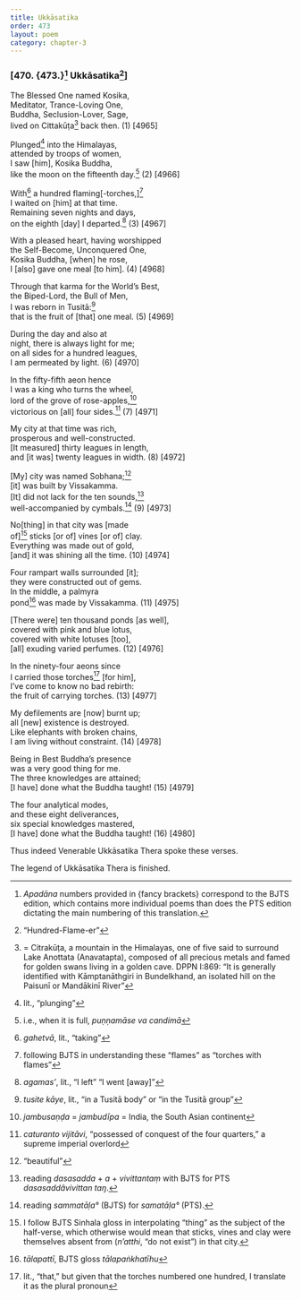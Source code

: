 ```yaml
---
title: Ukkāsatika
order: 473
layout: poem
category: chapter-3
---
```


### \[470. {473.}[^1] Ukkāsatika[^2]\]

The Blessed One named Kosika,  
Meditator, Trance-Loving One,  
Buddha, Seclusion-Lover, Sage,  
lived on Cittakūṭa[^3] back then. (1) \[4965\]

Plunged[^4] into the Himalayas,  
attended by troops of women,  
I saw \[him\], Kosika Buddha,  
like the moon on the fifteenth day.[^5] (2) \[4966\]

With[^6] a hundred flaming\[-torches,\][^7]  
I waited on \[him\] at that time.  
Remaining seven nights and days,  
on the eighth \[day\] I departed.[^8] (3) \[4967\]

With a pleased heart, having worshipped  
the Self-Become, Unconquered One,  
Kosika Buddha, \[when\] he rose,  
I \[also\] gave one meal \[to him\]. (4) \[4968\]

Through that karma for the World’s Best,  
the Biped-Lord, the Bull of Men,  
I was reborn in Tusitā:[^9]  
that is the fruit of \[that\] one meal. (5) \[4969\]

During the day and also at  
night, there is always light for me;  
on all sides for a hundred leagues,  
I am permeated by light. (6) \[4970\]

In the fifty-fifth aeon hence  
I was a king who turns the wheel,  
lord of the grove of rose-apples,[^10]  
victorious on \[all\] four sides.[^11] (7) \[4971\]

My city at that time was rich,  
prosperous and well-constructed.  
\[It measured\] thirty leagues in length,  
and \[it was\] twenty leagues in width. (8) \[4972\]

\[My\] city was named Sobhana;[^12]  
\[it\] was built by Vissakamma.  
\[It\] did not lack for the ten sounds,[^13]  
well-accompanied by cymbals.[^14] (9) \[4973\]

No\[thing\] in that city was \[made  
of\][^15] sticks \[or of\] vines \[or of\] clay.  
Everything was made out of gold,  
\[and\] it was shining all the time. (10) \[4974\]

Four rampart walls surrounded \[it\];  
they were constructed out of gems.  
In the middle, a palmyra  
pond[^16] was made by Vissakamma. (11) \[4975\]

\[There were\] ten thousand ponds \[as well\],  
covered with pink and blue lotus,  
covered with white lotuses \[too\],  
\[all\] exuding varied perfumes. (12) \[4976\]

In the ninety-four aeons since  
I carried those torches[^17] \[for him\],  
I’ve come to know no bad rebirth:  
the fruit of carrying torches. (13) \[4977\]

My defilements are \[now\] burnt up;  
all \[new\] existence is destroyed.  
Like elephants with broken chains,  
I am living without constraint. (14) \[4978\]

Being in Best Buddha’s presence  
was a very good thing for me.  
The three knowledges are attained;  
\[I have\] done what the Buddha taught! (15) \[4979\]

The four analytical modes,  
and these eight deliverances,  
six special knowledges mastered,  
\[I have\] done what the Buddha taught! (16) \[4980\]

Thus indeed Venerable Ukkāsatika Thera spoke these verses.

The legend of Ukkāsatika Thera is finished.

[^1]: *Apadāna* numbers provided in {fancy brackets} correspond to the BJTS edition, which contains more individual poems than does the PTS edition dictating the main numbering of this translation.

[^2]: “Hundred-Flame-er”

[^3]: = Citrakūṭa, a mountain in the Himalayas, one of five said to surround Lake Anottata (Anavatapta), composed of all precious metals and famed for golden swans living in a golden cave. DPPN I:869: “It is generally identified with Kāmptanāthgiri in Bundelkhand, an isolated hill on the Paisunī or Mandākinī River”

[^4]: lit., “plunging”

[^5]: i.e., when it is full, *puṇṇamāse va candimā*

[^6]: *gahetvā*, lit., “taking”

[^7]: following BJTS in understanding these “flames” as “torches with flames”

[^8]: *agamas’*, lit., “I left” “I went \[away\]”

[^9]: *tusite kāye*, lit., “in a Tusitā body” or “in the Tusitā group”

[^10]: *jambusaṇḍa* = *jambudīpa* = India, the South Asian continent

[^11]: *caturanto vijitāvi*, “possessed of conquest of the four quarters,” a supreme imperial overlord

[^12]: “beautiful”

[^13]: reading *dasasadda* + *a* + *vivittantaṃ* with BJTS for PTS *dasasaddâvivittan taŋ*.

[^14]: reading *sammatāḷa°* (BJTS) for *samatāḷa°* (PTS).

[^15]: I follow BJTS Sinhala gloss in interpolating “thing” as the subject of the half-verse, which otherwise would mean that sticks, vines and clay were themselves absent from (*n’atthi*, “do not exist”) in that city.

[^16]: *tālapattī*, BJTS gloss *tālapaṅkhatīhu*

[^17]: lit., “that,” but given that the torches numbered one hundred, I translate it as the plural pronoun
